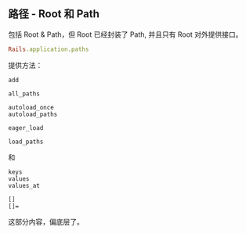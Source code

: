 ## 路径 - Root 和 Path

包括 Root & Path，但 Root 已经封装了 Path, 并且只有 Root 对外提供接口。

```ruby
Rails.application.paths
```

提供方法：

```
add

all_paths

autoload_once
autoload_paths

eager_load

load_paths
```

和

```
keys
values
values_at

[]
[]=
```

这部分内容，偏底层了。
